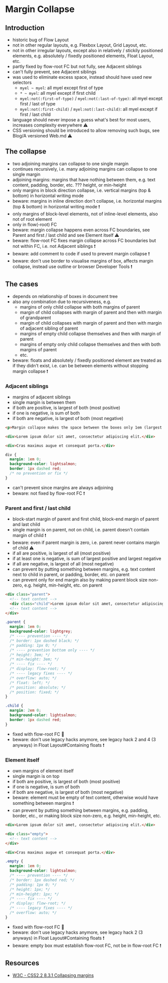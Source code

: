 # Margin Collapse



## Introduction

- historic bug of Flow Layout
- not in other regular layouts, e.g. Flexbox Layout, Grid Layout, etc.
- not in other irregular layouts, except also in relatively / stickily positioned elements, e.g. absolutely / fixedly positioned elements, Float Layout, etc.
- partly fixed by flow-root FC but not fully, see Adjacent siblings
- can't fully prevent, see Adjacent siblings
- was used to eliminate excess space, instead should have used new selectors
  - `myel ~ myel`: all myel except first of type
  - `* ~ myel`: all myel except if first child
  - `myel:not(:first-of-type)` / `myel:not(:last-of-type)`: all myel except first / last of type
  - `myel:not(:first-child)` / `myel:not(:last-child)`: all myel except if first / last child
- language should never impose a guess what's best for most users, increases complexity everywhere ⚠️
- CSS versioning should be introduced to allow removing such bugs, see Blog/A versioned Web.md ⚠️



## The collapse

- two adjoining margins can collapse to one single margin
- continues recursively, i.e. many adjoining margins can collapse to one single margin
- adjoining margins: margins that have nothing between them, e.g. text content, padding, border, etc.
??? height, or min-height
- only margins in block direction collapse, i.e. vertical margins (top & bottom) in horizontal writing mode
- beware: margins in inline direction don't collapse, i.e. horizontal margins (top & bottom) in horizontal writing mode ❗️
- only margins of block-level elements, not of inline-level elements, also not of root element
- only in flow(-root) FC
- beware: margin collapse happens even across FC boundaries, see Parent and first / last child and see Element itself ⚠️
- beware: flow-root FC fixes margin collapse across FC boundaries but not within FC, i.e. not Adjacent siblings ❗️
- beware: add comment to code if used to prevent margin collapse ❗️
- beware: don't use border to visualise margins of box, affects margin collapse, instead use outline or browser Developer Tools ❗️



## The cases

- depends on relationship of boxes in document tree
- also any combination due to recursiveness, e.g.
  - margins of only child collapse with both margins of parent
  - margin of child collapses with margin of parent and then with margin of grandparent
  - margin of child collapses with margin of parent and then with margin of adjacent sibling of parent
  - margins of empty child collapse themselves and then with margin of parent
  - margins of empty only child collapse themselves and then with both margins of parent
  - etc.
- beware: floats and absolutely / fixedly positioned element are treated as if they didn't exist, i.e. can be between elements without stopping margin collapse ❗️

### Adjacent siblings

- margins of adjacent siblings
- single margin is between them
- if both are positive, is largest of both (most positive)
- if one is negative, is sum of both
- if both are negative, is largest of both (most negative)

```html
<p>Margin collapse makes the space between the boxes only 1em (largest of 1em and 1em), instead of 1em + 1em = 2em.</p>

<div>Lorem ipsum dolor sit amet, consectetur adipiscing elit.</div>

<div>Cras maximus augue et consequat porta.</div>
```

```css
div {
  margin: 1em 0;
  background-color: lightsalmon;
  border: 1px dashed red;
  /* no prevention or fix */
}
```

- can't prevent since margins are always adjoining
- beware: not fixed by flow-root FC ❗️
<!-- seems to be fixed by display: inline-block WHY??? -->

### Parent and first / last child

- block-start margin of parent and first child, block-end margin of parent and last child
- single margin is on parent, not on child, i.e. parent doesn't contain margin of child ❗️
- beware: even if parent margin is zero, i.e. parent never contains margin of child ⚠️
- if all are positive, is largest of all (most positive)
- if at least one is negative, is sum of largest positive and largest negative
- if all are negative, is largest of all (most negative)
- can prevent by putting something between margins, e.g. text content next to child in parent, or padding, border, etc. on parent
- can prevent only for end margin also by making parent block size non-zero, e.g. height, min-height, etc. on parent

```html
<div class="parent">
  <!-- text content -->
  <div class="child">Lorem ipsum dolor sit amet, consectetur adipiscing elit.</div>
  <!-- text content -->
</div>
```

```css
.parent {
  margin: 1em 0;
  background-color: lightgrey;
  /* ---- prevention ---- */
  /* border: 1px dashed black; */
  /* padding: 1px 0; */
  /* ---- prevention bottom only ---- */
  /* height: 3em; */
  /* min-height: 3em; */
  /* ---- fix ---- */
  /* display: flow-root; */
  /* ---- legacy fixes ---- */
  /* overflow: auto; */
  /* float: left; */
  /* position: absolute; */
  /* position: fixed; */
}

.child {
  margin: 2em 0;
  background-color: lightsalmon;
  border: 1px dashed red;
}
```

- fixed with flow-root FC 🎉
- beware: don't use legacy hacks anymore, see legacy hack 2 and 4 (3 anyways) in Float Layout#Containing floats ❗️

### Element itself

- own margins of element itself
- single margin is on top
- if both are positive, is largest of both (most positive)
- if one is negative, is sum of both
- if both are negative, is largest of both (most negative)
- beware: element must be empty of text content, otherwise would have something between margins ❗️
- can prevent by putting something between margins, e.g. padding, border, etc., or making block size non-zero, e.g. height, min-height, etc.

```html
<div>Lorem ipsum dolor sit amet, consectetur adipiscing elit.</div>

<div class="empty">
  <!-- text content -->
</div>

<div>Cras maximus augue et consequat porta.</div>
```

```css
.empty {
  margin: 1em 0;
  background-color: lightsalmon;
  /* ---- prevention ---- */
  /* border: 1px dashed red; */
  /* padding: 1px 0; */
  /* height: 1px; */
  /* min-height: 1px; */
  /* ---- fix ---- */
  /* display: flow-root; */
  /* ---- legacy fixes ---- */
  /* overflow: auto; */
}
```

- fixed with flow-root FC 🎉
- beware: don't use legacy hacks anymore, see legacy hack 2 (3 anyways) in Float Layout#Containing floats ❗️
- beware: empty box must establish flow-root FC, not be in flow-root FC ❗️



## Resources

<!-- ToDo: revisit once covered by module spec, e.g. https://www.w3.org/TR/css-box-4/ -->
- [W3C - CSS2.2 8.3.1 Collapsing margins](https://www.w3.org/TR/CSS22/box.html#collapsing-margins)